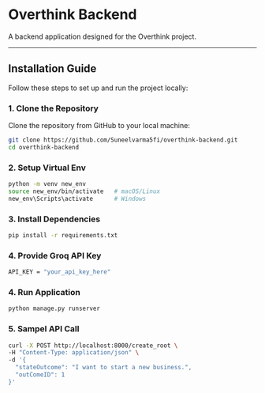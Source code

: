 # Overthink Backend

A backend application designed for the Overthink project.

---

## Installation Guide

Follow these steps to set up and run the project locally:

### 1. Clone the Repository
Clone the repository from GitHub to your local machine:

```bash
git clone https://github.com/Suneelvarma5fi/overthink-backend.git
cd overthink-backend
```

### 2. Setup Virtual Env

```bash
python -m venv new_env
source new_env/bin/activate   # macOS/Linux
new_env\Scripts\activate      # Windows
```

### 3. Install Dependencies

```bash
pip install -r requirements.txt
```

### 4. Provide Groq API Key

```bash
API_KEY = "your_api_key_here"
```


### 4. Run Application

```bash
python manage.py runserver
```

### 5. Sampel API Call


```bash
curl -X POST http://localhost:8000/create_root \
-H "Content-Type: application/json" \
-d '{
  "stateOutcome": "I want to start a new business.",
  "outComeID": 1
}'
```


